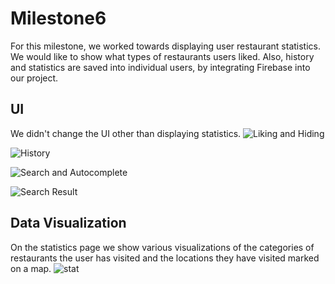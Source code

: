 # Milestone6

For this milestone, we worked towards displaying user restaurant statistics. We would like to show what types of restaurants users liked. Also, history and statistics are saved into individual users, by integrating Firebase into our project.

## UI
We didn't change the UI other than displaying statistics.
![Liking and Hiding](https://github.com/ruan-andy/COGS121/blob/master/milestone5/uiaction1.png)

![History](https://github.com/ruan-andy/COGS121/blob/master/milestone5/history_page.png)

![Search and Autocomplete](https://github.com/ruan-andy/COGS121/blob/master/milestone5/uiaction2.png)

![Search Result](https://github.com/ruan-andy/COGS121/blob/master/milestone5/search_result.png)

## Data Visualization
On the statistics page we show various visualizations of the categories of restaurants the user has visited and the locations they have visited marked on a map.
![stat](https://github.com/ruan-andy/COGS121/blob/master/milestone6/statistics.png)
